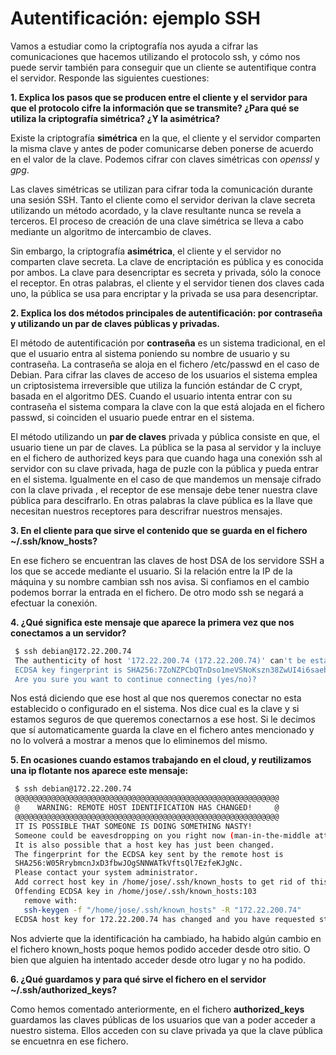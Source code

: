 # Autentificación: ejemplo SSH

Vamos a estudiar como la criptografía nos ayuda a cifrar las comunicaciones que hacemos utilizando el protocolo ssh, y cómo nos puede servir también para conseguir que un cliente se autentifique contra el servidor. Responde las siguientes cuestiones:

**1. Explica los pasos que se producen entre el cliente y el servidor para que el protocolo cifre la información que se transmite? ¿Para qué se utiliza la criptografía simétrica? ¿Y la asimétrica?**

Existe la criptografía **simétrica** en la que, el cliente y el servidor comparten la misma clave y antes de poder comunicarse deben ponerse de acuerdo en el valor de la clave. Podemos cifrar con claves simétricas con *openssl* y *gpg*.

Las claves simétricas se utilizan para cifrar toda la comunicación durante una sesión SSH. Tanto el cliente como el servidor derivan la clave secreta utilizando un método acordado, y la clave resultante nunca se revela a terceros. El proceso de creación de una clave simétrica se lleva a cabo mediante un algoritmo de intercambio de claves.

Sin embargo, la criptografía **asimétrica**, el cliente y el servidor no comparten clave secreta. La clave de encriptación es pública y es conocida por ambos. La clave para desencriptar es secreta y privada, sólo la conoce el receptor. En otras palabras, el cliente y el servidor tienen dos claves cada uno, la pública se usa para encriptar y la privada se usa para desencriptar.


**2. Explica los dos métodos principales de autentificación: por contraseña y utilizando un par de claves públicas y privadas.**

El método de autentificación por **contraseña** es un sistema tradicional, en el que el usuario entra al sistema poniendo su nombre de usuario y su contraseña. La contraseña se aloja en el fichero /etc/passwd en el caso de Debian. Para cifrar las claves de acceso de los usuarios el sistema emplea un criptosistema irreversible que utiliza la función estándar de C crypt, basada en el algoritmo DES. Cuando el usuario intenta entrar con su contraseña el sistema compara la clave con la que está alojada en el fichero passwd, si coinciden el usuario puede entrar en el sistema.

El método utilizando un **par de claves** privada y pública consiste en que, el usuario tiene un par de claves. La pública se la pasa al servidor y la incluye en el fichero de authorized keys para que cuando haga una conexión ssh al servidor con su clave privada, haga de puzle con la pública y pueda entrar en el sistema. Igualmente en el caso de que mandemos un mensaje cifrado con la clave privada , el receptor de ese mensaje debe tener nuestra clave pública para descifrarlo. En otras palabras la clave pública es la llave que necesitan nuestros receptores para descrifrar nuestros mensajes.

**3. En el cliente para que sirve el contenido que se guarda en el fichero ~/.ssh/know_hosts?**

En ese fichero se encuentran las claves de host DSA de los servidore SSH a los que se accede mediante el usuario. Si la relación entre la IP de la máquina y su nombre cambian ssh nos avisa. Si confiamos en el cambio podemos borrar la entrada en el fichero. De otro modo ssh se negará a efectuar la conexión.


**4. ¿Qué significa este mensaje que aparece la primera vez que nos conectamos a un servidor?**

```sh
 $ ssh debian@172.22.200.74
 The authenticity of host '172.22.200.74 (172.22.200.74)' can't be established.
 ECDSA key fingerprint is SHA256:7ZoNZPCbQTnDso1meVSNoKszn38ZwUI4i6saebbfL4M.
 Are you sure you want to continue connecting (yes/no)? 
```

Nos está diciendo que ese host al que nos queremos conectar no esta establecido o configurado en el sistema. Nos dice cual es la clave y si estamos seguros de que queremos conectarnos a ese host. Si le decimos que sí automaticamente guarda la clave en el fichero antes mencionado y no lo volverá a mostrar a menos que lo eliminemos del mismo.


**5. En ocasiones cuando estamos trabajando en el cloud, y reutilizamos una ip flotante nos aparece este mensaje:**

```sh
 $ ssh debian@172.22.200.74
 @@@@@@@@@@@@@@@@@@@@@@@@@@@@@@@@@@@@@@@@@@@@@@@@@@@@@@@@@@@
 @    WARNING: REMOTE HOST IDENTIFICATION HAS CHANGED!     @
 @@@@@@@@@@@@@@@@@@@@@@@@@@@@@@@@@@@@@@@@@@@@@@@@@@@@@@@@@@@
 IT IS POSSIBLE THAT SOMEONE IS DOING SOMETHING NASTY!
 Someone could be eavesdropping on you right now (man-in-the-middle attack)!
 It is also possible that a host key has just been changed.
 The fingerprint for the ECDSA key sent by the remote host is
 SHA256:W05RrybmcnJxD3fbwJOgSNNWATkVftsQl7EzfeKJgNc.
 Please contact your system administrator.
 Add correct host key in /home/jose/.ssh/known_hosts to get rid of this message.
 Offending ECDSA key in /home/jose/.ssh/known_hosts:103
   remove with:
   ssh-keygen -f "/home/jose/.ssh/known_hosts" -R "172.22.200.74"
 ECDSA host key for 172.22.200.74 has changed and you have requested strict checking.
```
Nos advierte que la identificación ha cambiado, ha habido algún cambio en el fichero known_hosts poque hemos podido acceder desde otro sitio. O bien que alguien ha intentado acceder desde otro lugar y no ha podido.


**6. ¿Qué guardamos y para qué sirve el fichero en el servidor ~/.ssh/authorized_keys?**

Como hemos comentado anteriormente, en el fichero **authorized_keys** guardamos las claves públicas de los usuarios que van a poder acceder a nuestro sistema. Ellos acceden con su clave privada ya que la clave pública se encuetnra en ese fichero.


